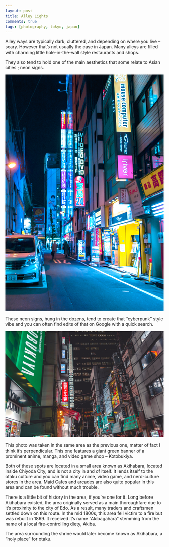 ```yaml
---
layout: post
title: Alley Lights
comments: true
tags: [photography, tokyo, japan]
---
```



Alley ways are typically dark, cluttered, and depending on where you live – scary. However that’s not usually the case in Japan. Many alleys are filled with charming little hole-in-the-wall style restaurants and shops.

They also tend to hold one of the main aesthetics that some relate to Asian cities ; neon signs.

![image](/images/photos/alley2.png)

These neon signs, hung in the dozens, tend to create that “cyberpunk” style vibe and you can often find edits of that on Google with a quick search.

![image](/images/photos/alley1.jpg)

This photo was taken in the same area as the previous one, matter of fact I think it’s perpendicular. This one features a giant green banner of a prominent anime, manga, and video game shop – Kotobukiya.

Both of these spots are located in a small area known as Akihabara, located inside Chiyoda City, and is not a city in and of itself. It lends itself to the otaku culture and you can find many anime, video game, and nerd-culture stores in the area. Maid Cafes and arcades are also quite popular in this area and can be found without much trouble.

There is a little bit of history in the area, if you’re one for it. Long before Akihabara existed, the area originally served as a main thoroughfare due to it’s proximity to the city of Edo. As a result, many traders and craftsmen settled down on this route. In the mid 1800s, this area fell victim to a fire but was rebuilt in 1869. It received it’s name “Akibagahara” stemming from the name of a local fire-controlling diety, Akiba.

The area surrounding the shrine would later become known as Akihabara, a “holy place” for otaku.
